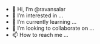- 👋 Hi, I’m @ravansalar
- 👀 I’m interested in ...
- 🌱 I’m currently learning ...
- 💞️ I’m looking to collaborate on ...
- 📫 How to reach me ...

<!---
ravansalar/ravansalar is a ✨ special ✨ repository because its `README.md` (this file) appears on your GitHub profile.
You can click the Preview link to take a look at your changes.
--->

